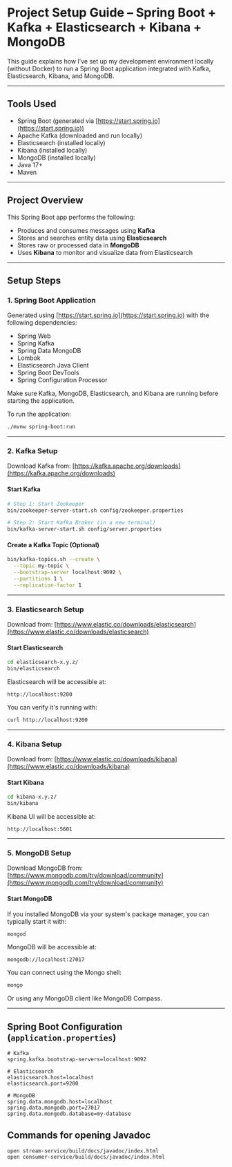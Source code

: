 
# Project Setup Guide – Spring Boot + Kafka + Elasticsearch + Kibana + MongoDB

This guide explains how I’ve set up my development environment locally (without Docker) to run a Spring Boot application integrated with Kafka, Elasticsearch, Kibana, and MongoDB.

---

## Tools Used

- Spring Boot (generated via [https://start.spring.io](https://start.spring.io))
- Apache Kafka (downloaded and run locally)
- Elasticsearch (installed locally)
- Kibana (installed locally)
- MongoDB (installed locally)
- Java 17+
- Maven

---

## Project Overview

This Spring Boot app performs the following:

- Produces and consumes messages using **Kafka**
- Stores and searches entity data using **Elasticsearch**
- Stores raw or processed data in **MongoDB**
- Uses **Kibana** to monitor and visualize data from Elasticsearch

---

## Setup Steps

### 1. Spring Boot Application

Generated using [https://start.spring.io](https://start.spring.io) with the following dependencies:

- Spring Web  
- Spring Kafka  
- Spring Data MongoDB  
- Lombok  
- Elasticsearch Java Client  
- Spring Boot DevTools  
- Spring Configuration Processor

Make sure Kafka, MongoDB, Elasticsearch, and Kibana are running before starting the application.

To run the application:

```bash
./mvnw spring-boot:run
````

---

### 2. Kafka Setup

Download Kafka from: [https://kafka.apache.org/downloads](https://kafka.apache.org/downloads)

#### Start Kafka

```bash
# Step 1: Start Zookeeper
bin/zookeeper-server-start.sh config/zookeeper.properties
```

```bash
# Step 2: Start Kafka Broker (in a new terminal)
bin/kafka-server-start.sh config/server.properties
```

#### Create a Kafka Topic (Optional)

```bash
bin/kafka-topics.sh --create \
  --topic my-topic \
  --bootstrap-server localhost:9092 \
  --partitions 1 \
  --replication-factor 1
```

---

### 3. Elasticsearch Setup

Download from: [https://www.elastic.co/downloads/elasticsearch](https://www.elastic.co/downloads/elasticsearch)

#### Start Elasticsearch

```bash
cd elasticsearch-x.y.z/
bin/elasticsearch
```

Elasticsearch will be accessible at:

```
http://localhost:9200
```

You can verify it's running with:

```bash
curl http://localhost:9200
```

---

### 4. Kibana Setup

Download from: [https://www.elastic.co/downloads/kibana](https://www.elastic.co/downloads/kibana)

#### Start Kibana

```bash
cd kibana-x.y.z/
bin/kibana
```

Kibana UI will be accessible at:

```
http://localhost:5601
```

---

### 5. MongoDB Setup

Download MongoDB from: [https://www.mongodb.com/try/download/community](https://www.mongodb.com/try/download/community)

#### Start MongoDB

If you installed MongoDB via your system's package manager, you can typically start it with:

```bash
mongod
```

MongoDB will be accessible at:

```
mongodb://localhost:27017
```

You can connect using the Mongo shell:

```bash
mongo
```

Or using any MongoDB client like MongoDB Compass.

---

## Spring Boot Configuration (`application.properties`)

```properties
# Kafka
spring.kafka.bootstrap-servers=localhost:9092

# Elasticsearch
elasticsearch.host=localhost
elasticsearch.port=9200

# MongoDB
spring.data.mongodb.host=localhost
spring.data.mongodb.port=27017
spring.data.mongodb.database=my-database
```
## Commands for opening Javadoc 
 ```open main-app/build/docs/javadoc/index.html  
 open stream-service/build/docs/javadoc/index.html
 open consumer-service/build/docs/javadoc/index.html
```

